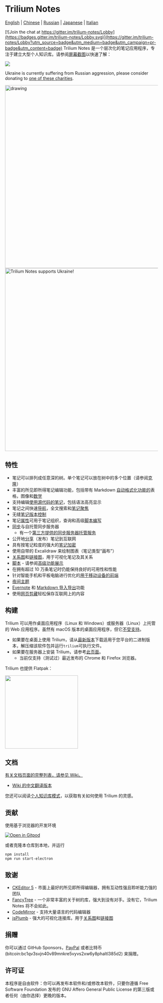 # Trilium Notes

[English](https://github.com/zadam/trilium/blob/master/README.md) | [Chinese](https://github.com/zadam/trilium/blob/master/README-ZH_CN.md) | [Russian](https://github.com/zadam/trilium/blob/master/README.ru.md) | [Japanese](https://github.com/zadam/trilium/blob/master/README.ja.md) | [Italian](https://github.com/zadam/trilium/blob/master/README.it.md)

[![Join the chat at https://gitter.im/trilium-notes/Lobby](https://badges.gitter.im/trilium-notes/Lobby.svg)](https://gitter.im/trilium-notes/Lobby?utm_source=badge&utm_medium=badge&utm_campaign=pr-badge&utm_content=badge)
Trilium Notes 是一个层次化的笔记应用程序，专注于建立大型个人知识库。请参阅[屏幕截图](https://github.com/zadam/trilium/wiki/Screenshot-tour)以快速了解：

![](https://raw.githubusercontent.com/wiki/zadam/trilium/images/screenshot.png)

Ukraine is currently suffering from Russian aggression, please consider donating to [one of these charities](https://old.reddit.com/r/ukraine/comments/s6g5un/want_to_support_ukraine_heres_a_list_of_charities/).

<img src="https://upload.wikimedia.org/wikipedia/commons/4/49/Flag_of_Ukraine.svg" alt="drawing" width="600"/>
<img src="https://signmyrocket.com//uploads/2b2a523cd0c0e76cdbba95a89a9636b2_1676971281.jpg" alt="Trilium Notes supports Ukraine!" width="600"/>

## 特性

* 笔记可以排列成任意深的树。单个笔记可以放在树中的多个位置（请参阅[克隆](https://github.com/zadam/trilium/wiki/Cloning-notes)）
* 丰富的所见即所得笔记编辑功能，包括带有 Markdown [自动格式化功能的](https://github.com/zadam/trilium/wiki/Text-notes#autoformat)表格，图像和[数学](https://github.com/zadam/trilium/wiki/Text-notes#math-support)
* 支持编辑[使用源代码的笔记](https://github.com/zadam/trilium/wiki/Code-notes)，包括语法高亮显示
* 笔记之间快速[导航](https://github.com/zadam/trilium/wiki/Note-navigation)，全文搜索和[笔记聚焦](https://github.com/zadam/trilium/wiki/Note-hoisting)
* 无缝[笔记版本控制](https://github.com/zadam/trilium/wiki/Note-revisions)
* 笔记[属性](https://github.com/zadam/trilium/wiki/Attributes)可用于笔记组织，查询和高级[脚本编写](https://github.com/zadam/trilium/wiki/Scripts)
* [同步](https://github.com/zadam/trilium/wiki/Synchronization)与自托管同步服务器
  * 有一个[第三方提供的同步服务器托管服务](https://trilium.cc/paid-hosting)
* 公开地[分享](https://github.com/zadam/trilium/wiki/Sharing)（发布）笔记到互联网
* 具有按笔记粒度的强大的[笔记加密](https://github.com/zadam/trilium/wiki/Protected-notes)
* 使用自带的 Excalidraw 来绘制图表（笔记类型“画布”）
* [关系图](https://github.com/zadam/trilium/wiki/Relation-map)和[链接图](https://github.com/zadam/trilium/wiki/Link-map)，用于可视化笔记及其关系
* [脚本](https://github.com/zadam/trilium/wiki/Scripts) - 请参阅[高级功能展示](https://github.com/zadam/trilium/wiki/Advanced-showcases)
* 在拥有超过 10 万条笔记时仍能保持良好的可用性和性能
* 针对智能手机和平板电脑进行优化的[用于移动设备的前端](https://github.com/zadam/trilium/wiki/Mobile-frontend)
* [夜间主题](https://github.com/zadam/trilium/wiki/Themes)
* [Evernote](https://github.com/zadam/trilium/wiki/Evernote-import) 和 [Markdown 导入导出](https://github.com/zadam/trilium/wiki/Markdown)功能
* 使用[网页剪藏](https://github.com/zadam/trilium/wiki/Web-clipper)轻松保存互联网上的内容

## 构建

Trilium 可以用作桌面应用程序（Linux 和 Windows）或服务器（Linux）上托管的 Web 应用程序。虽然有 macOS 版本的桌面应用程序，但它[不受支持](https://github.com/zadam/trilium/wiki/FAQ#mac-os-support)。

* 如果要在桌面上使用 Trilium，请从[最新版本](https://github.com/zadam/trilium/releases/latest)下载适用于您平台的二进制版本，解压缩该软件包并运行`trilium`可执行文件。
* 如果要在服务器上安装 Trilium，请参考[此页面](https://github.com/zadam/trilium/wiki/Server-installation)。
  * 当前仅支持（测试过）最近发布的 Chrome 和 Firefox 浏览器。

Trilium 也提供 Flatpak：

[<img width="240" src="https://flathub.org/assets/badges/flathub-badge-en.png">](https://flathub.org/apps/details/com.github.zadam.trilium)

## 文档

[有关文档页面的完整列表，请参见 Wiki。](https://github.com/zadam/trilium/wiki/)

* [Wiki 的中文翻译版本](https://github.com/baddate/trilium/wiki/)

您还可以阅读[个人知识库模式](https://github.com/zadam/trilium/wiki/Patterns-of-personal-knowledge-base)，以获取有关如何使用 Trilium 的灵感。

## 贡献

使用基于浏览器的开发环境

[![Open in Gitpod](https://gitpod.io/button/open-in-gitpod.svg)](https://gitpod.io/#https://github.com/zadam/trilium)

或者克隆本仓库到本地，并运行

```
npm install
npm run start-electron
```

## 致谢

* [CKEditor 5](https://github.com/ckeditor/ckeditor5) - 市面上最好的所见即所得编辑器，拥有互动性强且聆听能力强的团队
* [FancyTree](https://github.com/mar10/fancytree) - 一个非常丰富的关于树的库，强大到没有对手。没有它，Trilium Notes 将不会如此。
* [CodeMirror](https://github.com/codemirror/CodeMirror) - 支持大量语言的代码编辑器
* [jsPlumb](https://github.com/jsplumb/jsplumb) - 强大的可视化连接库。用于[关系图](https://github.com/zadam/trilium/wiki/Relation-map)和[链接图](https://github.com/zadam/trilium/wiki/Link-map)

## 捐赠

你可以通过 GitHub Sponsors，[PayPal](https://paypal.me/za4am) 或者比特币 (bitcoin:bc1qv3svjn40v89mnkre5vyvs2xw6y8phaltl385d2) 来捐赠。

## 许可证

本程序是自由软件：你可以再发布本软件和/或修改本软件，只要你遵循 Free Software Foundation 发布的 GNU Affero General Public License 的第三版或者任何（由你选择）更晚的版本。
